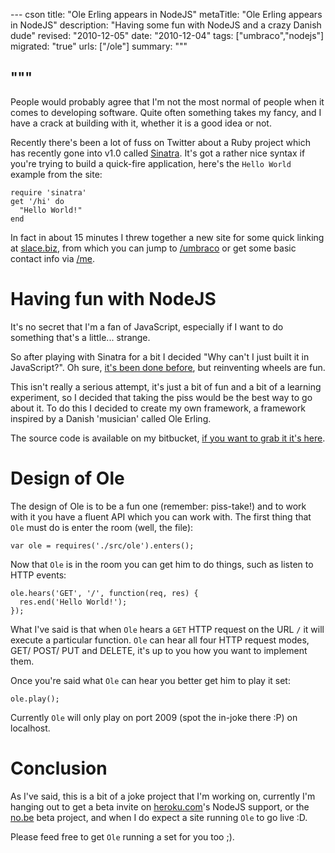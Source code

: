 --- cson
title: "Ole Erling appears in NodeJS"
metaTitle: "Ole Erling appears in NodeJS"
description: "Having some fun with NodeJS and a crazy Danish dude"
revised: "2010-12-05"
date: "2010-12-04"
tags: ["umbraco","nodejs"]
migrated: "true"
urls: ["/ole"]
summary: """

"""
---
People would probably agree that I'm not the most normal of people when it comes to developing software. Quite often something takes my fancy, and I have a crack at building with it, whether it is a good idea or not.

Recently there's been a lot of fuss on Twitter about a Ruby project which has recently gone into v1.0 called [Sinatra][1]. It's got a rather nice syntax if you're trying to build a quick-fire application, here's the `Hello World` example from the site:

    require 'sinatra'
    get '/hi' do
      "Hello World!"
    end

In fact in about 15 minutes I threw together a new site for some quick linking at [slace.biz][2], from which you can jump to [/umbraco][3] or get some basic contact info via [/me][4].

# Having fun with NodeJS

It's no secret that I'm a fan of JavaScript, especially if I want to do something that's a little... strange.

So after playing with Sinatra for a bit I decided "Why can't I just built it in JavaScript?". Oh sure, [it's been done before][5], but reinventing wheels are fun.

This isn't really a serious attempt, it's just a bit of fun and a bit of a learning experiment, so I decided that taking the piss would be the best way to go about it. To do this I decided to create my own framework, a framework inspired by a Danish 'musician' called Ole Erling.

The source code is available on my bitbucket, [if you want to grab it it's here][6].

# Design of Ole

The design of Ole is to be a fun one (remember: piss-take!) and to work with it you have a fluent API which you can work with. The first thing that `Ole` must do is enter the room (well, the file):

    var ole = requires('./src/ole').enters();

Now that `Ole` is in the room you can get him to do things, such as listen to HTTP events:

    ole.hears('GET', '/', function(req, res) {
      res.end('Hello World!');
    });

What I've said is that when `Ole` hears a `GET` HTTP request on the URL `/` it will execute a particular function. `Ole` can hear all four HTTP request modes, GET/ POST/ PUT and DELETE, it's up to you how you want to implement them.

Once you're said what `Ole` can hear you better get him to play it set:

    ole.play();

Currently `Ole` will only play on port 2009 (spot the in-joke there :P) on localhost.

# Conclusion

As I've said, this is a bit of a joke project that I'm working on, currently I'm hanging out to get a beta invite on [heroku.com][7]'s NodeJS support, or the [no.be][8] beta project, and when I do expect a site running `Ole` to go live :D.

Please feed free to get `Ole` running a set for you too ;).


  [1]: http://www.sinatrarb.com/
  [2]: http://slace.biz
  [3]: http://slace.biz/umbraco
  [4]: http://slace.biz/me
  [5]: http://expressjs.com/
  [6]: http://hg.slace.biz/ole
  [7]: http://heroku.com
  [8]: http://no.de